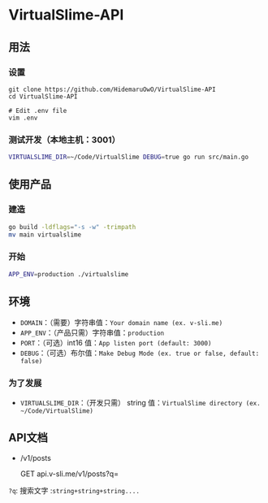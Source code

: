 # VirtualSlime-API

## 用法

### 设置

    git clone https://github.com/HidemaruOwO/VirtualSlime-API
    cd VirtualSlime-API

    # Edit .env file
    vim .env

### 测试开发（本地主机：3001）

```bash
VIRTUALSLIME_DIR=~/Code/VirtualSlime DEBUG=true go run src/main.go
```

## 使用产品

### 建造

```bash
go build -ldflags="-s -w" -trimpath
mv main virtualslime
```

### 开始

```bash
APP_ENV=production ./virtualslime
```

## 环境

-   `DOMAIN`：（需要）字符串值：`Your domain name (ex. v-sli.me)`
-   `APP_ENV`：（产品只需）字符串值：`production`
-   `PORT`：（可选）int16 值：`App listen port (default: 3000)`
-   `DEBUG`：（可选）布尔值：`Make Debug Mode (ex. true or false, default: false)`

### 为了发展

-   `VIRTUALSLIME_DIR`：（开发只需） string 值：`VirtualSlime directory (ex. ~/Code/VirtualSlime)`

## API文档

-   /v1/posts


    GET api.v-sli.me/v1/posts?q=<SearchWord>

`?q`: 搜索文字 :`string+string+string....`
